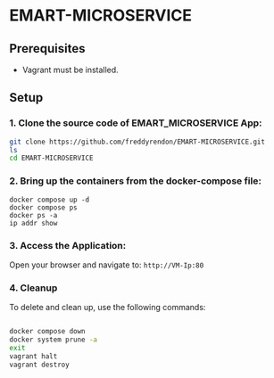 # EMART-MICROSERVICE

## Prerequisites
- Vagrant must be installed.

## Setup

### 1. Clone the source code of EMART_MICROSERVICE App:
```bash 
git clone https://github.com/freddyrendon/EMART-MICROSERVICE.git
ls
cd EMART-MICROSERVICE
```
### 2. Bring up the containers from the docker-compose file:
```
docker compose up -d
docker compose ps
docker ps -a
ip addr show
```
### 3. Access the Application:
Open your browser and navigate to:
```http://VM-Ip:80```

### 4. Cleanup
To delete and clean up, use the following commands:

```bash

docker compose down
docker system prune -a
exit
vagrant halt
vagrant destroy

```
